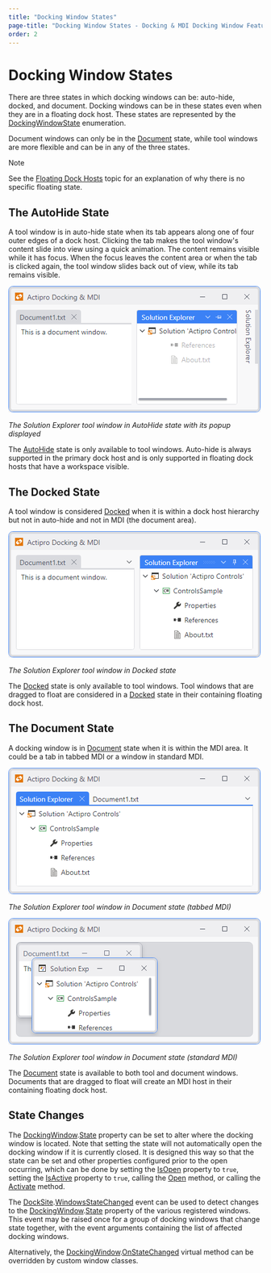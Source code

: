 ```yaml
---
title: "Docking Window States"
page-title: "Docking Window States - Docking & MDI Docking Window Features"
order: 2
---
```

# Docking Window States

There are three states in which docking windows can be: auto-hide, docked, and document.  Docking windows can be in these states even when they are in a floating dock host.  These states are represented by the [DockingWindowState](xref:@ActiproUIRoot.Controls.Docking.DockingWindowState) enumeration.

Document windows can only be in the [Document](xref:@ActiproUIRoot.Controls.Docking.DockingWindowState.Document) state, while tool windows are more flexible and can be in any of the three states.

> [!NOTE]
> See the [Floating Dock Hosts](floating-dock-hosts.md) topic for an explanation of why there is no specific floating state.

## The AutoHide State

A tool window is in auto-hide state when its tab appears along one of four outer edges of a dock host.  Clicking the tab makes the tool window's content slide into view using a quick animation.  The content remains visible while it has focus.  When the focus leaves the content area or when the tab is clicked again, the tool window slides back out of view, while its tab remains visible.

![Screenshot](../images/state-auto-hide.png)

*The Solution Explorer tool window in AutoHide state with its popup displayed*

The [AutoHide](xref:@ActiproUIRoot.Controls.Docking.DockingWindowState.AutoHide) state is only available to tool windows.  Auto-hide is always supported in the primary dock host and is only supported in floating dock hosts that have a workspace visible.

## The Docked State

A tool window is considered [Docked](xref:@ActiproUIRoot.Controls.Docking.DockingWindowState.Docked) when it is within a dock host hierarchy but not in auto-hide and not in MDI (the document area).

![Screenshot](../images/state-docked.png)

*The Solution Explorer tool window in Docked state*

The [Docked](xref:@ActiproUIRoot.Controls.Docking.DockingWindowState.Docked) state is only available to tool windows.  Tool windows that are dragged to float are considered in a [Docked](xref:@ActiproUIRoot.Controls.Docking.DockingWindowState.Docked) state in their containing floating dock host.

## The Document State

A docking window is in [Document](xref:@ActiproUIRoot.Controls.Docking.DockingWindowState.Document) state when it is within the MDI area.  It could be a tab in tabbed MDI or a window in standard MDI.

![Screenshot](../images/state-document-tabbed.png)

*The Solution Explorer tool window in Document state (tabbed MDI)*

![Screenshot](../images/state-document-standard.png)

*The Solution Explorer tool window in Document state (standard MDI)*

The [Document](xref:@ActiproUIRoot.Controls.Docking.DockingWindowState.Document) state is available to both tool and document windows.  Documents that are dragged to float will create an MDI host in their containing floating dock host.

## State Changes

The [DockingWindow](xref:@ActiproUIRoot.Controls.Docking.DockingWindow).[State](xref:@ActiproUIRoot.Controls.Docking.DockingWindow.State) property can be set to alter where the docking window is located.  Note that setting the state will not automatically open the docking window if it is currently closed.  It is designed this way so that the state can be set and other properties configured prior to the open occurring, which can be done by setting the [IsOpen](xref:@ActiproUIRoot.Controls.Docking.DockingWindow.IsOpen) property to `true`, setting the [IsActive](xref:@ActiproUIRoot.Controls.Docking.DockingWindow.IsActive) property to `true`, calling the [Open](xref:@ActiproUIRoot.Controls.Docking.DockingWindow.Open*) method, or calling the [Activate](xref:@ActiproUIRoot.Controls.Docking.DockingWindow.Activate*) method.

The [DockSite](xref:@ActiproUIRoot.Controls.Docking.DockSite).[WindowsStateChanged](xref:@ActiproUIRoot.Controls.Docking.DockSite.WindowsStateChanged) event can be used to detect changes to the [DockingWindow](xref:@ActiproUIRoot.Controls.Docking.DockingWindow).[State](xref:@ActiproUIRoot.Controls.Docking.DockingWindow.State) property of the various registered windows.  This event may be raised once for a group of docking windows that change state together, with the event arguments containing the list of affected docking windows.

Alternatively, the [DockingWindow](xref:@ActiproUIRoot.Controls.Docking.DockingWindow).[OnStateChanged](xref:@ActiproUIRoot.Controls.Docking.DockingWindow.OnStateChanged*) virtual method can be overridden by custom window classes.
